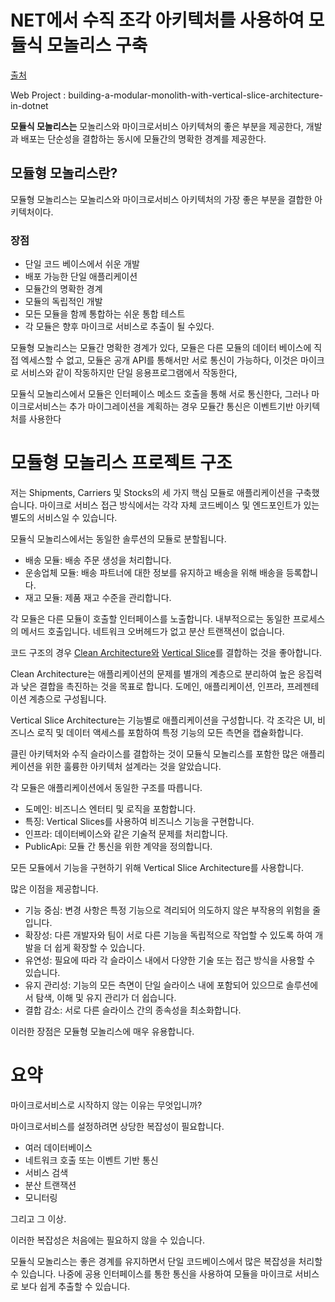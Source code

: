 # NET에서 수직 조각 아키텍처를 사용하여 모듈식 모놀리스 구축

[출처](https://medium.com/codex/building-a-modular-monolith-with-vertical-slice-architecture-in-net-55dad0729986])

Web Project : building-a-modular-monolith-with-vertical-slice-architecture-in-dotnet

**모듈식 모놀리스는** 모놀리스와 마이크로서비스 아키텍쳐의 좋은 부분을 제공한다, 개발과 배포는 단순성을 결합하는 동시에 모듈간의 명확한 경계를 제공한다.

## 모듈형 모놀리스란?

모듈형 모놀리스는 모놀리스와 마이크로서비스 아키텍처의 가장 좋은 부분을 결합한 아키텍처이다.

### 장점

* 단일 코드 베이스에서 쉬운 개발
* 배포 가능한 단일 애플리케이션
* 모듈간의 명확한 경계
* 모듈의 독립적인 개발
* 모든 모듈을 함께 통합하는 쉬운 통합 테스트
* 각 모듈은 향후 마이크로 서비스로 추출이 될 수있다.

모듈형 모놀리스는 모듈간 명확한 경계가 있다, 모듈은 다른 모듈의 데이터 베이스에 직접 엑세스할 수 없고, 모듈은 공개 API를 통해서만 서로 통신이 가능하다, 이것은 마이크로 서비스와 같이 작동하지만 단일 응용프로그램에서 작동한다,

모듈식 모놀리스에서 모듈은 인터페이스 메소드 호출을 통해 서로 통신한다, 그러나 마이크로서비스는 추가 마이그레이션을 계획하는 경우 모듈간 통신은 이벤트기반 아키텍처를 사용한다

# 모듈형 모놀리스 프로젝트 구조

저는 Shipments, Carriers 및 Stocks의 세 가지 핵심 모듈로 애플리케이션을 구축했습니다. 마이크로 서비스 접근 방식에서는 각각 자체 코드베이스 및 엔드포인트가 있는 별도의 서비스일 수 있습니다.

모듈식 모놀리스에서는 동일한 솔루션의 모듈로 분할됩니다.

* 배송 모듈: 배송 주문 생성을 처리합니다.
* 운송업체 모듈: 배송 파트너에 대한 정보를 유지하고 배송을 위해 배송을 등록합니다.
* 재고 모듈: 제품 재고 수준을 관리합니다.

각 모듈은 다른 모듈이 호출할 인터페이스를 노출합니다. 내부적으로는 동일한 프로세스의 메서드 호출입니다. 네트워크 오버헤드가 없고 분산 트랜잭션이 없습니다.

코드 구조의 경우 [Clean Architecture와](https://antondevtips.com/blog/the-best-way-to-structure-your-dotnet-projects-with-clean-architecture-and-vertical-slices/?utm_source=antondevtips&utm_medium=own&utm_campaign=15-04-2025-newsletter) [Vertical Slice](https://antondevtips.com/blog/the-best-way-to-structure-your-dotnet-projects-with-clean-architecture-and-vertical-slices/?utm_source=antondevtips&utm_medium=own&utm_campaign=15-04-2025-newsletter)를 결합하는 것을 좋아합니다.

Clean Architecture는 애플리케이션의 문제를 별개의 계층으로 분리하여 높은 응집력과 낮은 결합을 촉진하는 것을 목표로 합니다. 도메인, 애플리케이션, 인프라, 프레젠테이션 계층으로 구성됩니다.

Vertical Slice Architecture는 기능별로 애플리케이션을 구성합니다. 각 조각은 UI, 비즈니스 로직 및 데이터 액세스를 포함하여 특정 기능의 모든 측면을 캡슐화합니다.

클린 아키텍처와 수직 슬라이스를 결합하는 것이 모듈식 모놀리스를 포함한 많은 애플리케이션을 위한 훌륭한 아키텍처 설계라는 것을 알았습니다.

각 모듈은 애플리케이션에서 동일한 구조를 따릅니다.

* 도메인: 비즈니스 엔터티 및 로직을 포함합니다.
* 특징: Vertical Slices를 사용하여 비즈니스 기능을 구현합니다.
* 인프라: 데이터베이스와 같은 기술적 문제를 처리합니다.
* PublicApi: 모듈 간 통신을 위한 계약을 정의합니다.


모든 모듈에서 기능을 구현하기 위해 Vertical Slice Architecture를 사용합니다.

많은 이점을 제공합니다.

* 기능 중심: 변경 사항은 특정 기능으로 격리되어 의도하지 않은 부작용의 위험을 줄입니다.
* 확장성: 다른 개발자와 팀이 서로 다른 기능을 독립적으로 작업할 수 있도록 하여 개발을 더 쉽게 확장할 수 있습니다.
* 유연성: 필요에 따라 각 슬라이스 내에서 다양한 기술 또는 접근 방식을 사용할 수 있습니다.
* 유지 관리성: 기능의 모든 측면이 단일 슬라이스 내에 포함되어 있으므로 솔루션에서 탐색, 이해 및 유지 관리가 더 쉽습니다.
* 결합 감소: 서로 다른 슬라이스 간의 종속성을 최소화합니다.

이러한 장점은 모듈형 모놀리스에 매우 유용합니다.

# 요약

마이크로서비스로 시작하지 않는 이유는 무엇입니까?

마이크로서비스를 설정하려면 상당한 복잡성이 필요합니다.

* 여러 데이터베이스
* 네트워크 호출 또는 이벤트 기반 통신
* 서비스 검색
* 분산 트랜잭션
* 모니터링

그리고 그 이상.

이러한 복잡성은 처음에는 필요하지 않을 수 있습니다.

모듈식 모놀리스는 좋은 경계를 유지하면서 단일 코드베이스에서 많은 복잡성을 처리할 수 있습니다. 나중에 공용 인터페이스를 통한 통신을 사용하여 모듈을 마이크로 서비스로 보다 쉽게 추출할 수 있습니다.
